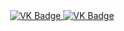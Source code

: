 <div id="badges" align="center">
  <a href="https://vk.com/lsd887">
    <img src="https://img.shields.io/badge/VK-blue?style=for-the-badge&logo=VK&logoColor=white" alt="VK Badge"/>
  </a>

  <a href="https://mail.google.com/mail/u/1/#inbox">
     <img src="https://img.shields.io/badge/EMAIL-red?style=for-the-badge&logo=Gmail&logoColor=white" alt="VK Badge"/>
  </a>
</div>
